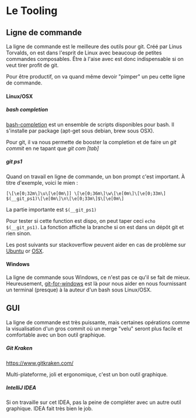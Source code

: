 Le Tooling
==========

## Ligne de commande ##

La ligne de commande est le meilleure des outils pour git. Créé par Linus Torvalds,
on est dans l'esprit de Linux avec beaucoup de petites commandes composables. Être à l'aise avec est donc indispensable si on veut tirer profit de git.

Pour être productif, on va quand même devoir "pimper" un peu cette ligne de commande.

#### Linux/OSX ####

##### bash completion #####
[bash-completion](https://github.com/scop/bash-completion) est un ensemble de scripts disponibles pour bash. Il s'installe par package (apt-get sous debian, brew sous OSX).

Pour git, il va nous permette de booster la completion et de faire un *git commit* en ne tapant que *git com \[tab\]*

##### git ps1 #####
Quand on travail en ligne de commande, un bon prompt c'est important. À titre d'exemple, voici le mien :
```
[\[\e[0;32m\]\u\[\e[0m\]] \[\e[0;36m\]\w\[\e[0m\]\[\e[0;33m\] $(__git_ps1)\[\e[0m\]\n\[\e[0;33m\]$\[\e[0m\]
```

La partie importante est ```$(__git_ps1)```

Pour tester si cette function est dispo, on peut taper ceci ```echo $(__git_ps1)```. La fonction affiche la branche si on est dans un dépôt git et rien sinon.

Les post suivants sur stackoverflow peuvent aider en cas de problème sur [Ubuntu](https://stackoverflow.com/questions/9717137/displaying-git-branch-name-in-prompt-does-not-work-in-screen) or
[OSX](https://stackoverflow.com/questions/12870928/mac-bash-git-ps1-command-not-found).

#### Windows ####
La ligne de commande sous Windows, ce n'est pas ce qu'il se fait de mieux. Heureusement, [git-for-windows](https://git-for-windows.github.io/) est là pour nous aider en nous fournissant un terminal (presque) à la auteur d'un bash sous Linux/OSX.

## GUI ##
La ligne de commande est très puissante, mais certaines opérations comme la visualisation d'un gros commit où un merge "velu" seront plus facile et comfortable avec un bon outil graphique.

##### Git Kraken #####
https://www.gitkraken.com/

Multi-plateforme, joli et ergonomique, c'est un bon outil graphique.

##### IntelliJ IDEA #####
Si on travaille sur cet IDEA, pas la peine de compléter avec un autre outil graphique. IDEA fait très bien le job.
